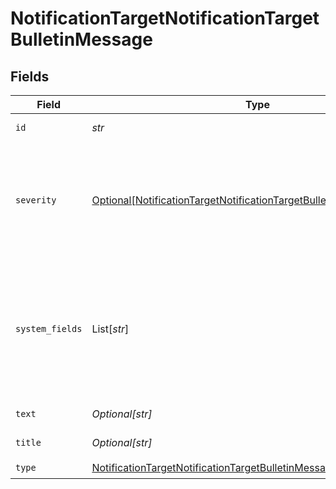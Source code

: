# NotificationTargetNotificationTargetBulletinMessage


## Fields

| Field                                                                                                                                                       | Type                                                                                                                                                        | Required                                                                                                                                                    | Description                                                                                                                                                 |
| ----------------------------------------------------------------------------------------------------------------------------------------------------------- | ----------------------------------------------------------------------------------------------------------------------------------------------------------- | ----------------------------------------------------------------------------------------------------------------------------------------------------------- | ----------------------------------------------------------------------------------------------------------------------------------------------------------- |
| `id`                                                                                                                                                        | *str*                                                                                                                                                       | :heavy_check_mark:                                                                                                                                          | Unique ID for this output                                                                                                                                   |
| `severity`                                                                                                                                                  | [Optional[NotificationTargetNotificationTargetBulletinMessageSeverity]](../../models/shared/notificationtargetnotificationtargetbulletinmessageseverity.md) | :heavy_minus_sign:                                                                                                                                          | Default value for message severity, will be overwritten by value of __severity if set. Defaults to warn.                                                    |
| `system_fields`                                                                                                                                             | List[*str*]                                                                                                                                                 | :heavy_minus_sign:                                                                                                                                          | Set of fields to automatically add to events using this output. E.g.: cribl_pipe, c*. Wildcards supported.                                                  |
| `text`                                                                                                                                                      | *Optional[str]*                                                                                                                                             | :heavy_minus_sign:                                                                                                                                          | Text of the message                                                                                                                                         |
| `title`                                                                                                                                                     | *Optional[str]*                                                                                                                                             | :heavy_minus_sign:                                                                                                                                          | Title of the message                                                                                                                                        |
| `type`                                                                                                                                                      | [NotificationTargetNotificationTargetBulletinMessageType](../../models/shared/notificationtargetnotificationtargetbulletinmessagetype.md)                   | :heavy_check_mark:                                                                                                                                          | N/A                                                                                                                                                         |